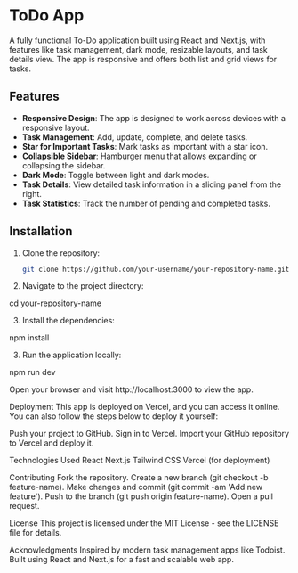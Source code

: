 # ToDo App

A fully functional To-Do application built using React and Next.js, with features like task management, dark mode, resizable layouts, and task details view. The app is responsive and offers both list and grid views for tasks.

## Features

- **Responsive Design**: The app is designed to work across devices with a responsive layout.
- **Task Management**: Add, update, complete, and delete tasks.
- **Star for Important Tasks**: Mark tasks as important with a star icon.
- **Collapsible Sidebar**: Hamburger menu that allows expanding or collapsing the sidebar.
- **Dark Mode**: Toggle between light and dark modes.
- **Task Details**: View detailed task information in a sliding panel from the right.
- **Task Statistics**: Track the number of pending and completed tasks.

## Installation

1. Clone the repository:

   ```bash
   git clone https://github.com/your-username/your-repository-name.git

2. Navigate to the project directory:

cd your-repository-name


3. Install the dependencies:

npm install

3. Run the application locally:

npm run dev

Open your browser and visit http://localhost:3000 to view the app.




Deployment
This app is deployed on Vercel, and you can access it online. You can also follow the steps below to deploy it yourself:

Push your project to GitHub.
Sign in to Vercel.
Import your GitHub repository to Vercel and deploy it.


Technologies Used
React
Next.js
Tailwind CSS
Vercel (for deployment)


Contributing
Fork the repository.
Create a new branch (git checkout -b feature-name).
Make changes and commit (git commit -am 'Add new feature').
Push to the branch (git push origin feature-name).
Open a pull request.


License
This project is licensed under the MIT License - see the LICENSE file for details.

Acknowledgments
Inspired by modern task management apps like Todoist.
Built using React and Next.js for a fast and scalable web app.

